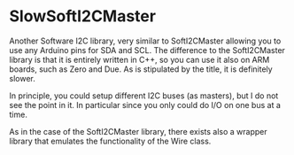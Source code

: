 SlowSoftI2CMaster
================

Another Software I2C library, very similar to SoftI2CMaster allowing you to use any Arduino pins for SDA and SCL.  The difference to the SoftI2CMaster library is that it is entirely written in C++, so you can use it also on ARM boards, such as Zero and Due. As is stipulated by the title, it is definitely slower.

In principle, you could setup different I2C buses (as masters), but I do not see the point in it. In particular since you only could do I/O on one bus at a time.

As in the case of the SoftI2CMaster library, there exists also a wrapper library that emulates the functionality of the Wire class. 
